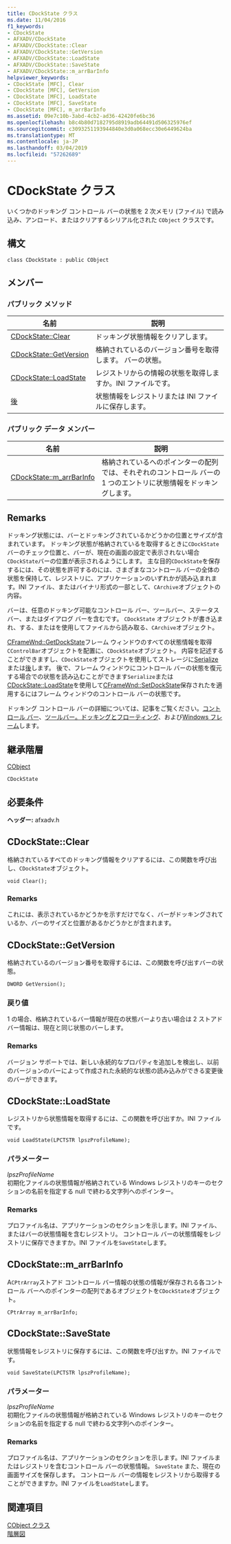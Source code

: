 ```yaml
---
title: CDockState クラス
ms.date: 11/04/2016
f1_keywords:
- CDockState
- AFXADV/CDockState
- AFXADV/CDockState::Clear
- AFXADV/CDockState::GetVersion
- AFXADV/CDockState::LoadState
- AFXADV/CDockState::SaveState
- AFXADV/CDockState::m_arrBarInfo
helpviewer_keywords:
- CDockState [MFC], Clear
- CDockState [MFC], GetVersion
- CDockState [MFC], LoadState
- CDockState [MFC], SaveState
- CDockState [MFC], m_arrBarInfo
ms.assetid: 09e7c10b-3abd-4cb2-ad36-42420fe6bc36
ms.openlocfilehash: b8c4b80d7182795d8919adb64491d506325976ef
ms.sourcegitcommit: c3093251193944840e3d0a068ecc30e6449624ba
ms.translationtype: MT
ms.contentlocale: ja-JP
ms.lasthandoff: 03/04/2019
ms.locfileid: "57262689"
---
```

# <a name="cdockstate-class"></a>CDockState クラス

いくつかのドッキング コントロール バーの状態を 2 次メモリ (ファイル) で読み込み、アンロード、またはクリアするシリアル化された `CObject` クラスです。

## <a name="syntax"></a>構文

```
class CDockState : public CObject
```

## <a name="members"></a>メンバー

### <a name="public-methods"></a>パブリック メソッド

|名前|説明|
|----------|-----------------|
|[CDockState::Clear](#clear)|ドッキング状態情報をクリアします。|
|[CDockState::GetVersion](#getversion)|格納されているのバージョン番号を取得します。 バーの状態。|
|[CDockState::LoadState](#loadstate)|レジストリからの情報の状態を取得しますか。INI ファイルです。|
|[後](#savestate)|状態情報をレジストリまたは INI ファイルに保存します。|

### <a name="public-data-members"></a>パブリック データ メンバー

|名前|説明|
|----------|-----------------|
|[CDockState::m_arrBarInfo](#m_arrbarinfo)|格納されているへのポインターの配列では、それぞれのコントロール バーの 1 つのエントリに状態情報をドッキングします。|

## <a name="remarks"></a>Remarks

ドッキング状態には、バーとドッキングされているかどうかの位置とサイズが含まれています。 ドッキング状態が格納されているを取得するときに`CDockState`バーのチェック位置と、バーが、現在の画面の設定で表示されない場合`CDockState`バーの位置が表示されるようにします。 主な目的`CDockState`を保存するには、その状態を許可するのには、さまざまなコントロール バーの全体の状態を保持して、レジストリに、アプリケーションのいずれかが読み込まれます。INI ファイル、またはバイナリ形式の一部として、`CArchive`オブジェクトの内容。

バーは、任意のドッキング可能なコントロール バー、ツールバー、ステータス バー、またはダイアログ バーを含むです。 `CDockState` オブジェクトが書き込まれ、する、またはを使用してファイルから読み取る、`CArchive`オブジェクト。

[CFrameWnd::GetDockState](../../mfc/reference/cframewnd-class.md#getdockstate)フレーム ウィンドウのすべての状態情報を取得`CControlBar`オブジェクトを配置に、`CDockState`オブジェクト。 内容を記述することができますし、`CDockState`オブジェクトを使用してストレージに[Serialize](../../mfc/reference/cobject-class.md#serialize)または[後](#savestate)します。 後で、フレーム ウィンドウにコントロール バーの状態を復元する場合での状態を読み込むことができます`Serialize`または[CDockState::LoadState](#loadstate)を使用して[CFrameWnd::SetDockState](../../mfc/reference/cframewnd-class.md#setdockstate)保存されたを適用するにはフレーム ウィンドウのコントロール バーの状態です。

ドッキング コントロール バーの詳細については、記事をご覧ください。[コントロール バー](../../mfc/control-bars.md)、[ツールバー。ドッキングとフローティング](../../mfc/docking-and-floating-toolbars.md)、および[Windows フレーム](../../mfc/frame-windows.md)します。

## <a name="inheritance-hierarchy"></a>継承階層

[CObject](../../mfc/reference/cobject-class.md)

`CDockState`

## <a name="requirements"></a>必要条件

**ヘッダー:** afxadv.h

##  <a name="clear"></a>  CDockState::Clear

格納されているすべてのドッキング情報をクリアするには、この関数を呼び出し、`CDockState`オブジェクト。

```
void Clear();
```

### <a name="remarks"></a>Remarks

これには、表示されているかどうかを示すだけでなく、バーがドッキングされているか、バーのサイズと位置があるかどうかとが含まれます。

##  <a name="getversion"></a>  CDockState::GetVersion

格納されているのバージョン番号を取得するには、この関数を呼び出すバーの状態。

```
DWORD GetVersion();
```

### <a name="return-value"></a>戻り値

1 の場合、格納されているバー情報が現在の状態バーより古い場合は 2 ストアド バー情報は、現在と同じ状態のバーします。

### <a name="remarks"></a>Remarks

バージョン サポートでは、新しい永続的なプロパティを追加しを検出し、以前のバージョンのバーによって作成された永続的な状態の読み込みができる変更後のバーができます。

##  <a name="loadstate"></a>  CDockState::LoadState

レジストリから状態情報を取得するには、この関数を呼び出すか。INI ファイルです。

```
void LoadState(LPCTSTR lpszProfileName);
```

### <a name="parameters"></a>パラメーター

*lpszProfileName*<br/>
初期化ファイルの状態情報が格納されている Windows レジストリのキーのセクションの名前を指定する null で終わる文字列へのポインター。

### <a name="remarks"></a>Remarks

プロファイル名は、アプリケーションのセクションを示します。INI ファイル、またはバーの状態情報を含むレジストリ。 コントロール バーの状態情報をレジストリに保存できますか。INI ファイルを`SaveState`します。

##  <a name="m_arrbarinfo"></a>  CDockState::m_arrBarInfo

A`CPtrArray`ストアド コントロール バー情報の状態の情報が保存される各コントロール バーへのポインターの配列であるオブジェクトを`CDockState`オブジェクト。

```
CPtrArray m_arrBarInfo;
```

##  <a name="savestate"></a>  CDockState::SaveState

状態情報をレジストリに保存するには、この関数を呼び出すか。INI ファイルです。

```
void SaveState(LPCTSTR lpszProfileName);
```

### <a name="parameters"></a>パラメーター

*lpszProfileName*<br/>
初期化ファイルの状態情報が格納されている Windows レジストリのキーのセクションの名前を指定する null で終わる文字列へのポインター。

### <a name="remarks"></a>Remarks

プロファイル名は、アプリケーションのセクションを示します。INI ファイルまたはレジストリを含むコントロール バーの状態情報。 `SaveState` また、現在の画面サイズを保存します。 コントロール バーの情報をレジストリから取得することができますか。INI ファイルを`LoadState`します。

## <a name="see-also"></a>関連項目

[CObject クラス](../../mfc/reference/cobject-class.md)<br/>
[階層図](../../mfc/hierarchy-chart.md)
